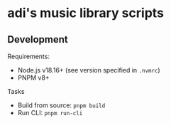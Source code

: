 # adi's music library scripts

## Development

Requirements:

-   Node.js v18.16+ (see version specified in `.nvmrc`)
-   PNPM v8+

Tasks

-   Build from source: `pnpm build`
-   Run CLI: `pnpm run-cli`
